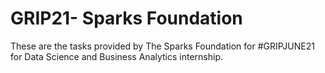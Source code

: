 # GRIP21- Sparks Foundation
These are the tasks provided by The Sparks Foundation for #GRIPJUNE21 for Data Science and Business Analytics internship.

